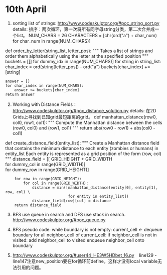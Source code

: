 # 10th April
1. sorting list of strings: http://www.codeskulptor.org/#poc_string_sort.py
details:
排序：两次循环，第一次将所有同字母string分类，第二次合并成一个list。
NUM_CHARS = 26
CHARACTERS = [chr(ord("a") + char_num) for char_num in range(NUM_CHARS)] 

def order_by_letter(string_list, letter_pos):
    """
    Takes a list of strings and order them alphabetically 
    using the letter at the specified position
    """
    buckets = [[] for dummy_idx in range(NUM_CHARS)]
    for string in string_list:
        char_index = ord(string[letter_pos]) - ord("a")
        buckets[char_index] += [string]
        
    answer = []
    for char_index in range(NUM_CHARS):
        answer += buckets[char_index]
    return answer

2. Working with Distance Fields： http://www.codeskulptor.org/#poc_distance_solution.py
details:
在2D Grids上寻找到已知grid最短距离的grid。
def manhattan_distance(row0, col0, row1, col1):
    """
    Compute the Manhattan distance between the cells
    (row0, col0) and (row1, col1)
    """
    return abs(row0 - row1) + abs(col0 - col1)
        

def create_distance_field(entity_list):
        """
        Create a Manhattan distance field that contains the minimum distance to 
        each entity (zombies or humans) in entity_list
        Each entity is represented as a grid position of the form (row, col) 
        """
        distance_field = [[ GRID_HEIGHT + GRID_WIDTH \
                           for dummy_col in range(GRID_WIDTH)] \
                             for dummy_row in range(GRID_HEIGHT)]
        
        for row in range(GRID_HEIGHT):
            for col in range(GRID_WIDTH):
                distance = min([manhattan_distance(entity[0], entity[1], row, col) \
                                for entity in entity_list])
                distance_field[row][col] = distance
        return distance_field
3. BFS use queue in search and DFS use stack in search.
   http://www.codeskulptor.org/#poc_queue.py
   
4. BFS pseudo code:
  while boundary is not empty:
    current_cell  ←  dequeue boundary
    for all neighbor_cell of current_cell:
        if neighbor_cell is not in visited:
            add neighbor_cell to visited
            enqueue neighbor_cell onto boundary
            
 5. http://www.codeskulptor.org/#user44_HE3W5HDbet_16.py
    line129 - line147注意new_position要在for循环前define，这样才没有local variable无法引用的问题。
